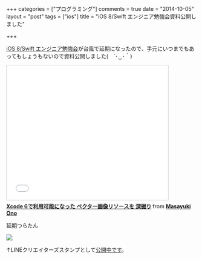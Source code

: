 +++
categories = ["プログラミング"]
comments = true
date = "2014-10-05"
layout = "post"
tags = ["ios"]
title = "iOS 8/Swift エンジニア勉強会資料公開しました"

+++

[iOS 8/Swift エンジニア勉強会](http://connpass.com/event/8629/)が台風で延期になったので、手元にいつまでもあってもしょうもないので資料公開しました(　´･‿･｀)

<iframe src="//www.slideshare.net/slideshow/embed_code/39879908" width="427" height="356" frameborder="0" marginwidth="0" marginheight="0" scrolling="no" style="border:1px solid #CCC; border-width:1px; margin-bottom:5px; max-width: 100%;" allowfullscreen> </iframe> <div style="margin-bottom:5px"> <strong> <a href="https://www.slideshare.net/mono0926/lt-yahoo" title="Xcode 6で利用可能になった ベクター画像リソースを 深掘り" target="_blank">Xcode 6で利用可能になった ベクター画像リソースを 深掘り</a> </strong> from <strong><a href="http://www.slideshare.net/mono0926" target="_blank">Masayuki Ono</a></strong> </div>


延期つらたん

![](/images/post/tsuratan.png)

↑LINEクリエイターズスタンプとして[公開中です](http://bit.ly/love-stamp)。

